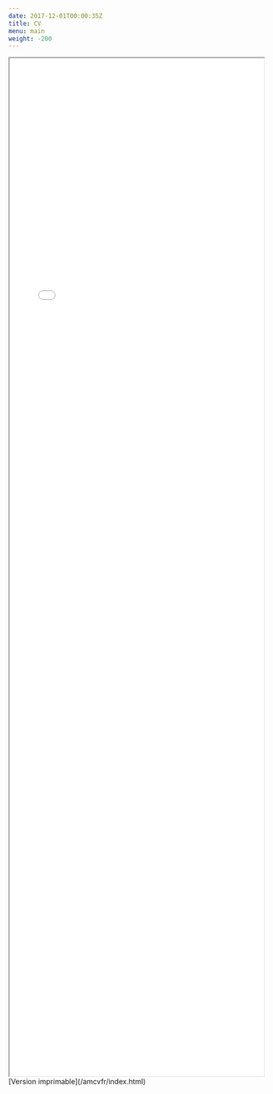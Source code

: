 ```yaml
---
date: 2017-12-01T00:00:35Z
title: CV
menu: main
weight: -200
---
```



<iframe src="/amcvfr/index.html" width="100%" height="2010px"></iframe>
[Version imprimable](/amcvfr/index.html)